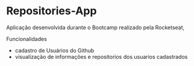 # Repositories-App
Aplicação desenvolvida durante o Bootcamp realizado pela Rocketseat,

Funcionalidades
- cadastro de Usuários do Github
- visualização de informações e repositorios dos usuarios cadastrados
